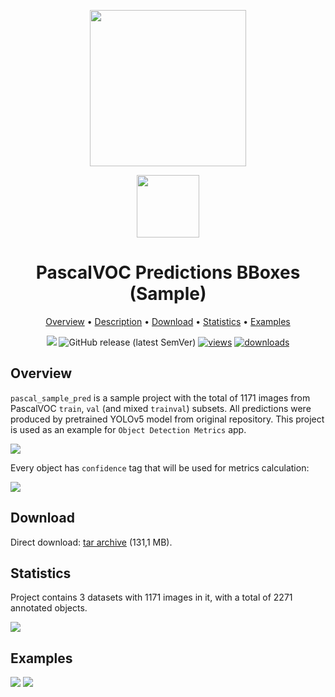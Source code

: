 <div align="center" markdown> 

<img src="https://i.imgur.com/UdBujFN.png" width="250"/> <br>

<img src="https://i.imgur.com/rruqiJj.png" width="100"/> 

# PascalVOC Predictions BBoxes (Sample)

<p align="center">

  <a href="#overview">Overview</a> •
  <a href="#description">Description</a> •
  <a href="#download">Download</a> •
  <a href="#statistics">Statistics</a> •
  <a href="#examples">Examples</a>
</p>

[![](https://img.shields.io/badge/slack-chat-green.svg?logo=slack)](https://supervise.ly/slack) 
![GitHub release (latest SemVer)](https://img.shields.io/github/v/release/supervisely-ecosystem/pascal_sample_pred)
[![views](https://app.supervise.ly/img/badges/views/supervisely-ecosystem/pascal_sample_pred)](https://supervise.ly)
[![downloads](https://app.supervise.ly/img/badges/downloads/supervisely-ecosystem/pascal_sample_pred)](https://supervise.ly)
</div>



## Overview 

 `pascal_sample_pred` is a sample project with the total of 1171 images from PascalVOC `train`, `val` (and mixed `trainval`) subsets. All predictions were produced by pretrained YOLOv5 model from original repository. This project is used as an example for `Object Detection Metrics` app.

![](https://i.imgur.com/wYzYJ2V.png)

Every object has `confidence` tag that will be used for metrics calculation:

![](https://i.imgur.com/3CWLam5.png)


## Download

Direct download: [tar archive](https://cloud.enterprise.deepsystems.io/s/geOhYVf3Tfty8Hq/download) (131,1 MB).

## Statistics

Project contains 3 datasets with 1171 images in it, with a total of 2271 annotated objects. 

![](https://i.imgur.com/iGOycU9.png)

## Examples

![](https://i.imgur.com/Tl4Hu0c.png) ![](https://i.imgur.com/ovwTB0u.png) 
